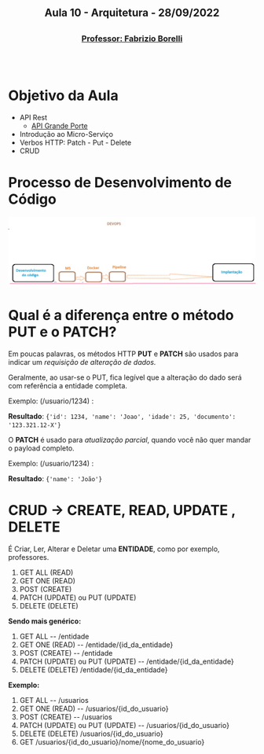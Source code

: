 <h2 align = "center" >Aula 10  - Arquitetura - 28/09/2022<h2>

<h3 align = "center" ><a href="https://github.com/ffborelli/curso-brq-java-2022-09-05">Professor: Fabrizio Borelli</a></h3>
</br></br>

# Objetivo da Aula
- API Rest
    - [API Grande Porte](https://cors.grandeporte.com.br/cursos.grandeporte.com.br:8080/professores/)
- Introdução ao Micro-Serviço
- Verbos HTTP: Patch - Put - Delete
- CRUD

# Processo de Desenvolvimento de Código
![](img/fluxoDesenCodigo.jpg)

# Qual é a diferença entre o método PUT e o PATCH?

Em poucas palavras, os métodos HTTP **PUT** e **PATCH** são usados para indicar um _requisição de alteração de dados._

Geralmente, ao usar-se o PUT, fica legível que a alteração do dado será com referência a entidade completa.

Exemplo: (/usuario/1234) :

**Resultado**: ```{'id': 1234, 'name': 'Joao', 'idade': 25, 'documento': '123.321.12-X'}```

O **PATCH** é usado para _atualização parcial_, quando você não quer mandar o payload completo.

Exemplo: (/usuario/1234) :

**Resultado**: ```{'name': 'João'}```

# CRUD -> CREATE, READ, UPDATE , DELETE

É Criar, Ler, Alterar e Deletar uma **ENTIDADE**, como por exemplo, professores.

1. GET ALL (READ)
2. GET ONE (READ)
3. POST    (CREATE)
4. PATCH   (UPDATE) ou PUT (UPDATE)
5. DELETE  (DELETE)

**Sendo mais genérico:**

1. GET ALL --  /entidade
2. GET ONE (READ) --  /entidade/{id_da_entidade}
3. POST    (CREATE) --  /entidade
4. PATCH   (UPDATE) ou PUT (UPDATE) --  /entidade/{id_da_entidade}
5. DELETE  (DELETE) /entidade/{id_da_entidade}

**Exemplo:**

1. GET ALL --  /usuarios
2. GET ONE (READ) --  /usuarios/{id_do_usuario}
3. POST    (CREATE) --  /usuarios
4. PATCH   (UPDATE) ou PUT (UPDATE) --   /usuarios/{id_do_usuario}
5. DELETE  (DELETE)  /usuarios/{id_do_usuario}
6. GET /usuarios/{id_do_usuario}/nome/{nome_do_usuario}


